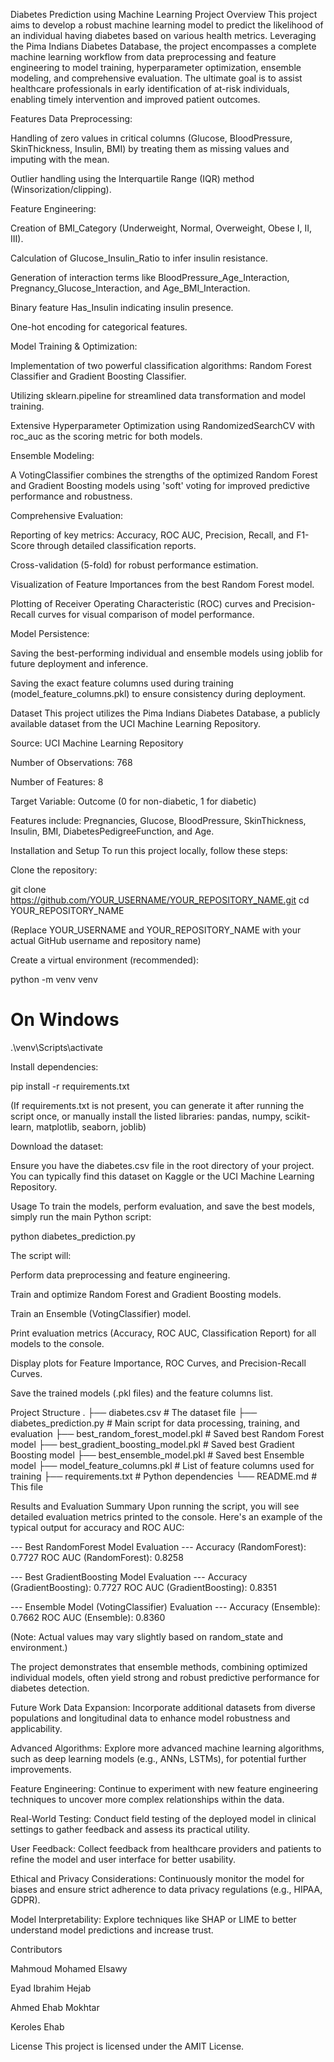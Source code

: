 Diabetes Prediction using Machine Learning
Project Overview
This project aims to develop a robust machine learning model to predict the likelihood of an individual having diabetes based on various health metrics. Leveraging the Pima Indians Diabetes Database, the project encompasses a complete machine learning workflow from data preprocessing and feature engineering to model training, hyperparameter optimization, ensemble modeling, and comprehensive evaluation. The ultimate goal is to assist healthcare professionals in early identification of at-risk individuals, enabling timely intervention and improved patient outcomes.

Features
Data Preprocessing:

Handling of zero values in critical columns (Glucose, BloodPressure, SkinThickness, Insulin, BMI) by treating them as missing values and imputing with the mean.

Outlier handling using the Interquartile Range (IQR) method (Winsorization/clipping).

Feature Engineering:

Creation of BMI_Category (Underweight, Normal, Overweight, Obese I, II, III).

Calculation of Glucose_Insulin_Ratio to infer insulin resistance.

Generation of interaction terms like BloodPressure_Age_Interaction, Pregnancy_Glucose_Interaction, and Age_BMI_Interaction.

Binary feature Has_Insulin indicating insulin presence.

One-hot encoding for categorical features.

Model Training & Optimization:

Implementation of two powerful classification algorithms: Random Forest Classifier and Gradient Boosting Classifier.

Utilizing sklearn.pipeline for streamlined data transformation and model training.

Extensive Hyperparameter Optimization using RandomizedSearchCV with roc_auc as the scoring metric for both models.

Ensemble Modeling:

A VotingClassifier combines the strengths of the optimized Random Forest and Gradient Boosting models using 'soft' voting for improved predictive performance and robustness.

Comprehensive Evaluation:

Reporting of key metrics: Accuracy, ROC AUC, Precision, Recall, and F1-Score through detailed classification reports.

Cross-validation (5-fold) for robust performance estimation.

Visualization of Feature Importances from the best Random Forest model.

Plotting of Receiver Operating Characteristic (ROC) curves and Precision-Recall curves for visual comparison of model performance.

Model Persistence:

Saving the best-performing individual and ensemble models using joblib for future deployment and inference.

Saving the exact feature columns used during training (model_feature_columns.pkl) to ensure consistency during deployment.

Dataset
This project utilizes the Pima Indians Diabetes Database, a publicly available dataset from the UCI Machine Learning Repository.

Source: UCI Machine Learning Repository

Number of Observations: 768

Number of Features: 8

Target Variable: Outcome (0 for non-diabetic, 1 for diabetic)

Features include: Pregnancies, Glucose, BloodPressure, SkinThickness, Insulin, BMI, DiabetesPedigreeFunction, and Age.

Installation and Setup
To run this project locally, follow these steps:

Clone the repository:

git clone https://github.com/YOUR_USERNAME/YOUR_REPOSITORY_NAME.git
cd YOUR_REPOSITORY_NAME

(Replace YOUR_USERNAME and YOUR_REPOSITORY_NAME with your actual GitHub username and repository name)

Create a virtual environment (recommended):

python -m venv venv
# On Windows
.\venv\Scripts\activate

Install dependencies:

pip install -r requirements.txt

(If requirements.txt is not present, you can generate it after running the script once, or manually install the listed libraries: pandas, numpy, scikit-learn, matplotlib, seaborn, joblib)

Download the dataset:

Ensure you have the diabetes.csv file in the root directory of your project. You can typically find this dataset on Kaggle or the UCI Machine Learning Repository.

Usage
To train the models, perform evaluation, and save the best models, simply run the main Python script:

python diabetes_prediction.py

The script will:

Perform data preprocessing and feature engineering.

Train and optimize Random Forest and Gradient Boosting models.

Train an Ensemble (VotingClassifier) model.

Print evaluation metrics (Accuracy, ROC AUC, Classification Report) for all models to the console.

Display plots for Feature Importance, ROC Curves, and Precision-Recall Curves.

Save the trained models (.pkl files) and the feature columns list.

Project Structure
.
├── diabetes.csv              # The dataset file
├── diabetes_prediction.py    # Main script for data processing, training, and evaluation
├── best_random_forest_model.pkl # Saved best Random Forest model
├── best_gradient_boosting_model.pkl # Saved best Gradient Boosting model
├── best_ensemble_model.pkl   # Saved best Ensemble model
├── model_feature_columns.pkl # List of feature columns used for training
├── requirements.txt          # Python dependencies
└── README.md                 # This file

Results and Evaluation Summary
Upon running the script, you will see detailed evaluation metrics printed to the console. Here's an example of the typical output for accuracy and ROC AUC:

--- Best RandomForest Model Evaluation ---
Accuracy (RandomForest): 0.7727
ROC AUC (RandomForest): 0.8258

--- Best GradientBoosting Model Evaluation ---
Accuracy (GradientBoosting): 0.7727
ROC AUC (GradientBoosting): 0.8351

--- Ensemble Model (VotingClassifier) Evaluation ---
Accuracy (Ensemble): 0.7662
ROC AUC (Ensemble): 0.8360

(Note: Actual values may vary slightly based on random_state and environment.)

The project demonstrates that ensemble methods, combining optimized individual models, often yield strong and robust predictive performance for diabetes detection.

Future Work
Data Expansion: Incorporate additional datasets from diverse populations and longitudinal data to enhance model robustness and applicability.

Advanced Algorithms: Explore more advanced machine learning algorithms, such as deep learning models (e.g., ANNs, LSTMs), for potential further improvements.

Feature Engineering: Continue to experiment with new feature engineering techniques to uncover more complex relationships within the data.

Real-World Testing: Conduct field testing of the deployed model in clinical settings to gather feedback and assess its practical utility.

User Feedback: Collect feedback from healthcare providers and patients to refine the model and user interface for better usability.

Ethical and Privacy Considerations: Continuously monitor the model for biases and ensure strict adherence to data privacy regulations (e.g., HIPAA, GDPR).

Model Interpretability: Explore techniques like SHAP or LIME to better understand model predictions and increase trust.

Contributors

Mahmoud Mohamed Elsawy

Eyad Ibrahim Hejab

Ahmed Ehab Mokhtar

Keroles Ehab

License
This project is licensed under the AMIT License.
